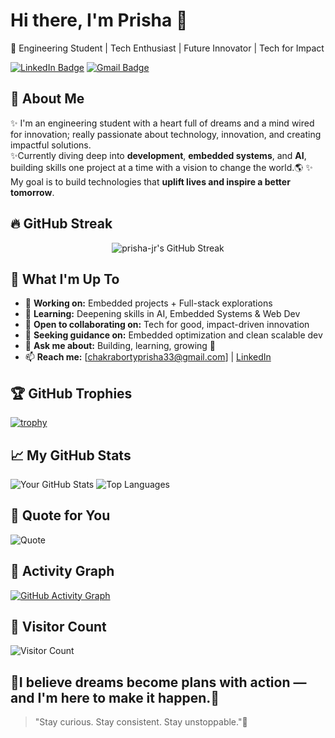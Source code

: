 # Hi there, I'm Prisha 👋
🚀 Engineering Student | Tech Enthusiast | Future Innovator | Tech for Impact

[![LinkedIn Badge](https://img.shields.io/badge/Connect-LinkedIn-blue?style=flat&logo=linkedin&logoColor=white)](https://www.linkedin.com/in/prisha-chakraborty-2b5374249/)
[![Gmail Badge](https://img.shields.io/badge/Email-Gmail-red?style=flat&logo=gmail&logoColor=white)](mailto:chakrabortyprisha33@gmail.com)

## 🌸 About Me
✨ I'm an engineering student with a heart full of dreams and a mind wired for innovation; really passionate about technology, innovation, and creating impactful solutions.  
✨Currently diving deep into **development**, **embedded systems**, and **AI**, building skills one project at a time with a vision to change the world.🌎
✨ My goal is to build technologies that **uplift lives and inspire a better tomorrow**.

## 🔥 GitHub Streak

<p align="center">
  <img src="https://github-readme-streak-stats.herokuapp.com/?user=prisha-jr&theme=gruvbox&hide_border=true" alt="prisha-jr's GitHub Streak" />
</p>

## 🌱 What I'm Up To
- 🔭 **Working on:** Embedded projects + Full-stack explorations
- 🌱 **Learning:** Deepening skills in AI, Embedded Systems & Web Dev
- 👯 **Open to collaborating on:** Tech for good, impact-driven innovation
- 🤔 **Seeking guidance on:** Embedded optimization and clean scalable dev
- 💬 **Ask me about:** Building, learning, growing 🚀
- 📫 **Reach me:** [chakrabortyprisha33@gmail.com] | [LinkedIn](https://www.linkedin.com/in/prisha-chakraborty-2b5374249/)

## 🏆 GitHub Trophies
[![trophy](https://github-profile-trophy.vercel.app/?username=prisha-jr&theme=gruvbox&margin-w=15)](https://github.com/ryo-ma/github-profile-trophy)

## 📈 My GitHub Stats
![Your GitHub Stats](https://github-readme-stats.vercel.app/api?username=prisha-jr&show_icons=true&theme=gruvbox&hide_border=true&hide_title=true)
![Top Languages](https://github-readme-stats.vercel.app/api/top-langs/?username=prisha-jr&layout=compact&theme=gruvbox&hide_border=true)

## 🧠 Quote for You
![Quote](https://quotes-github-readme.vercel.app/api?type=horizontal&theme=gruvbox)

## 🌟 Activity Graph
[![GitHub Activity Graph](https://github-readme-activity-graph.cyclic.app/graph?username=prisha-jr&theme=gruvbox)](https://github.com/Ashutosh00710/github-readme-activity-graph)

## 👀 Visitor Count
![Visitor Count](https://komarev.com/ghpvc/?username=prisha-jr&color=orange&style=flat)

## 🌸I believe **dreams become plans with action** — and I'm here to make it happen.🌟

> "Stay curious. Stay consistent. Stay unstoppable."🚀
